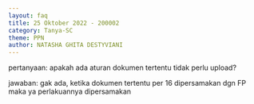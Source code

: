 ```yaml
---
layout: faq
title: 25 Oktober 2022 - 200002
category: Tanya-SC
theme: PPN
author: NATASHA GHITA DESTYVIANI
---
```


pertanyaan:
apakah ada aturan dokumen tertentu tidak perlu upload?

jawaban:
gak ada, ketika dokumen tertentu per 16 dipersamakan dgn FP maka ya perlakuannya dipersamakan